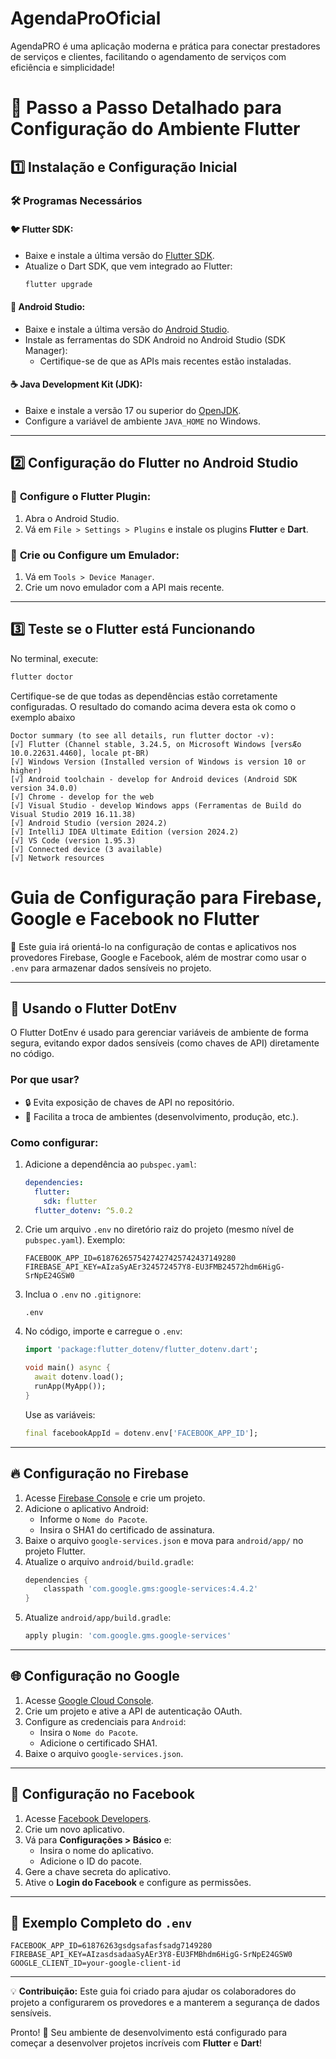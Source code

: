 # AgendaProOficial
AgendaPRO é uma aplicação moderna e prática para conectar prestadores de serviços e clientes, facilitando o agendamento de serviços com eficiência e simplicidade!


# 🚀 Passo a Passo Detalhado para Configuração do Ambiente Flutter

## 1️⃣ Instalação e Configuração Inicial

### 🛠️ **Programas Necessários**

#### 🐦 Flutter SDK:
- Baixe e instale a última versão do [Flutter SDK](https://docs.flutter.dev/get-started/install).
- Atualize o Dart SDK, que vem integrado ao Flutter:
  ```bash
  flutter upgrade
  ```

#### 🤖 Android Studio:
- Baixe e instale a última versão do [Android Studio](https://developer.android.com/studio).
- Instale as ferramentas do SDK Android no Android Studio (SDK Manager):
  - Certifique-se de que as APIs mais recentes estão instaladas.

#### ☕ Java Development Kit (JDK):
- Baixe e instale a versão 17 ou superior do [OpenJDK](https://openjdk.org/).
- Configure a variável de ambiente `JAVA_HOME` no Windows.

---

## 2️⃣ Configuração do Flutter no Android Studio

### 🔌 **Configure o Flutter Plugin:**
1. Abra o Android Studio.
2. Vá em `File > Settings > Plugins` e instale os plugins **Flutter** e **Dart**.

### 📱 **Crie ou Configure um Emulador:**
1. Vá em `Tools > Device Manager`.
2. Crie um novo emulador com a API mais recente.

---

## 3️⃣ Teste se o Flutter está Funcionando

No terminal, execute:
```bash
flutter doctor
```
Certifique-se de que todas as dependências estão corretamente configuradas. O resultado do comando acima devera esta ok como o exemplo abaixo

```
Doctor summary (to see all details, run flutter doctor -v):
[√] Flutter (Channel stable, 3.24.5, on Microsoft Windows [versÆo 10.0.22631.4460], locale pt-BR)
[√] Windows Version (Installed version of Windows is version 10 or higher)
[√] Android toolchain - develop for Android devices (Android SDK version 34.0.0)
[√] Chrome - develop for the web
[√] Visual Studio - develop Windows apps (Ferramentas de Build do Visual Studio 2019 16.11.38)
[√] Android Studio (version 2024.2)
[√] IntelliJ IDEA Ultimate Edition (version 2024.2)
[√] VS Code (version 1.95.3)
[√] Connected device (3 available)
[√] Network resources
```


# Guia de Configuração para Firebase, Google e Facebook no Flutter

🚀 Este guia irá orientá-lo na configuração de contas e aplicativos nos provedores Firebase, Google e Facebook, além de mostrar como usar o `.env` para armazenar dados sensíveis no projeto.

---

## 🌳 **Usando o Flutter DotEnv**

O Flutter DotEnv é usado para gerenciar variáveis de ambiente de forma segura, evitando expor dados sensíveis (como chaves de API) diretamente no código.

### Por que usar?
- 🔒 Evita exposição de chaves de API no repositório.
- 🔄 Facilita a troca de ambientes (desenvolvimento, produção, etc.).

### Como configurar:

1. Adicione a dependência ao `pubspec.yaml`:

   ```yaml
   dependencies:
     flutter:
       sdk: flutter
     flutter_dotenv: ^5.0.2
   ```

2. Crie um arquivo `.env` no diretório raiz do projeto (mesmo nível de `pubspec.yaml`). Exemplo:

   ```env
   FACEBOOK_APP_ID=6187626575427427425742437149280
   FIREBASE_API_KEY=AIzaSyAEr324572457Y8-EU3FMB24572hdm6HigG-SrNpE24GSW0
   ```

3. Inclua o `.env` no `.gitignore`:

   ```
   .env
   ```

4. No código, importe e carregue o `.env`:

   ```dart
   import 'package:flutter_dotenv/flutter_dotenv.dart';

   void main() async {
     await dotenv.load();
     runApp(MyApp());
   }
   ```

   Use as variáveis:

   ```dart
   final facebookAppId = dotenv.env['FACEBOOK_APP_ID'];
   ```

---

## 🔥 **Configuração no Firebase** 

1. Acesse [Firebase Console](https://console.firebase.google.com/) e crie um projeto.
2. Adicione o aplicativo Android:
   - Informe o `Nome do Pacote`.
   - Insira o SHA1 do certificado de assinatura.
3. Baixe o arquivo `google-services.json` e mova para `android/app/` no projeto Flutter.
4. Atualize o arquivo `android/build.gradle`:
   ```gradle
   dependencies {
       classpath 'com.google.gms:google-services:4.4.2'
   }
   ```
5. Atualize `android/app/build.gradle`:
   ```gradle
   apply plugin: 'com.google.gms.google-services'
   ```

---

## 🌐 **Configuração no Google** 

1. Acesse [Google Cloud Console](https://console.cloud.google.com/).
2. Crie um projeto e ative a API de autenticação OAuth.
3. Configure as credenciais para `Android`:
   - Insira o `Nome do Pacote`.
   - Adicione o certificado SHA1.
4. Baixe o arquivo `google-services.json`.

---

## 📘 **Configuração no Facebook** 

1. Acesse [Facebook Developers](https://developers.facebook.com/).
2. Crie um novo aplicativo.
3. Vá para **Configurações > Básico** e:
   - Insira o nome do aplicativo.
   - Adicione o ID do pacote.
4. Gere a chave secreta do aplicativo.
5. Ative o **Login do Facebook** e configure as permissões.

---

## 🌟 **Exemplo Completo do `.env`**

```env
FACEBOOK_APP_ID=61876263gsdgsafasfsadg7149280
FIREBASE_API_KEY=AIzasdsadaaSyAEr3Y8-EU3FMBhdm6HigG-SrNpE24GSW0
GOOGLE_CLIENT_ID=your-google-client-id
```

---

💡 **Contribuição:** Este guia foi criado para ajudar os colaboradores do projeto a configurarem os provedores e a manterem a segurança de dados sensíveis.

Pronto! 🎉 Seu ambiente de desenvolvimento está configurado para começar a desenvolver projetos incríveis com **Flutter** e **Dart**!
